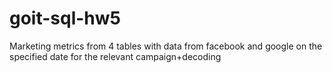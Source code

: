 # goit-sql-hw5
Marketing metrics from 4 tables with data from facebook and google on the specified date for the relevant campaign+decoding
